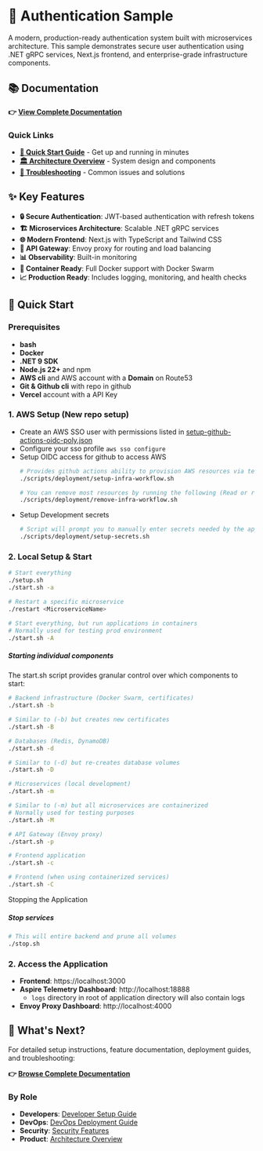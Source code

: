 # 🔐 Authentication Sample

A modern, production-ready authentication system built with microservices architecture. This sample demonstrates secure user authentication using .NET gRPC services, Next.js frontend, and enterprise-grade infrastructure components.

## 📚 Documentation

**👉 [View Complete Documentation](docs/README.md)**

### Quick Links
- **[🚀 Quick Start Guide](docs/guides/developer-setup.md)** - Get up and running in minutes
- **[🏛️ Architecture Overview](docs/guides/architecture-overview.md)** - System design and components  
- **[🔧 Troubleshooting](docs/guides/troubleshooting.md)** - Common issues and solutions

## ✨ Key Features

- **🔒 Secure Authentication**: JWT-based authentication with refresh tokens
- **🏗️ Microservices Architecture**: Scalable .NET gRPC services
- **🌐 Modern Frontend**: Next.js with TypeScript and Tailwind CSS
- **🔄 API Gateway**: Envoy proxy for routing and load balancing
- **📊 Observability**: Built-in monitoring
- **🐳 Container Ready**: Full Docker support with Docker Swarm
- **📈 Production Ready**: Includes logging, monitoring, and health checks

## 🚀 Quick Start

### Prerequisites
- **bash**
- **Docker**
- **.NET 9 SDK**
- **Node.js 22+** and npm
- **AWS cli** and AWS account with a **Domain** on Route53
- **Git & Github cli** with repo in github
- **Vercel** account with a API Key

### 1. AWS Setup (New repo setup)
- Create an AWS SSO user with permissions listed in  [setup-github-actions-oidc-poly.json](infrastructure/terraform/setup-github-actions-oidc-policy.json)
- Configure your sso profile `aws sso configure`
- Setup OIDC access for github to access AWS
    ```bash
    # Provides github actions ability to provision AWS resources via terraform
    ./scripts/deployment/setup-infra-workflow.sh

    # You can remove most resources by running the following (Read or run script to see what needs to be deleted manually)
    ./scripts/deployment/remove-infra-workflow.sh
    ```
- Setup Development secrets
    ```bash
    # Script will prompt you to manually enter secrets needed by the application. Client secrets will be stored in clients/auth-sample/.env.local while server secrets will be stored in AWS Secret Manager
    ./scripts/deployment/setup-secrets.sh
    ```

### 2. Local Setup & Start
```bash
# Start everything
./setup.sh
./start.sh -a

# Restart a specific microservice
./restart <MicroserviceName>

# Start everything, but run applications in containers
# Normally used for testing prod environment
./start.sh -A
```

##### Starting individual components
The start.sh script provides granular control over which components to start:
```bash
# Backend infrastructure (Docker Swarm, certificates)
./start.sh -b

# Similar to (-b) but creates new certificates
./start.sh -B

# Databases (Redis, DynamoDB)
./start.sh -d

# Similar to (-d) but re-creates database volumes
./start.sh -D

# Microservices (local development)
./start.sh -m

# Similar to (-m) but all microservices are containerized
# Normally used for testing purposes
./start.sh -M

# API Gateway (Envoy proxy)
./start.sh -p

# Frontend application
./start.sh -c

# Frontend (when using containerized services)
./start.sh -C
```
Stopping the Application

##### Stop services
```bash
# This will entire backend and prune all volumes
./stop.sh

```

### 2. Access the Application
- **Frontend**: https://localhost:3000
- **Aspire Telemetry Dashboard**: http://localhost:18888
    - `logs` directory in root of application directory will also contain logs
- **Envoy Proxy Dashboard**: http://localhost:4000

## 📖 What's Next?

For detailed setup instructions, feature documentation, deployment guides, and troubleshooting:

**👉 [Browse Complete Documentation](docs/README.md)**

### By Role
- **Developers**: [Developer Setup Guide](docs/guides/developer-setup.md)
- **DevOps**: [DevOps Deployment Guide](docs/guides/devops-deployment.md)  
- **Security**: [Security Features](docs/features/security/README.md)
- **Product**: [Architecture Overview](docs/guides/architecture-overview.md)
